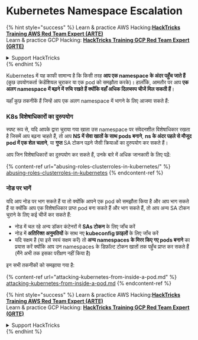 # Kubernetes Namespace Escalation

{% hint style="success" %}
Learn & practice AWS Hacking:<img src="../../.gitbook/assets/image (1).png" alt="" data-size="line">[**HackTricks Training AWS Red Team Expert (ARTE)**](https://training.hacktricks.xyz/courses/arte)<img src="../../.gitbook/assets/image (1).png" alt="" data-size="line">\
Learn & practice GCP Hacking: <img src="../../.gitbook/assets/image (2).png" alt="" data-size="line">[**HackTricks Training GCP Red Team Expert (GRTE)**<img src="../../.gitbook/assets/image (2).png" alt="" data-size="line">](https://training.hacktricks.xyz/courses/grte)

<details>

<summary>Support HackTricks</summary>

* Check the [**subscription plans**](https://github.com/sponsors/carlospolop)!
* **Join the** 💬 [**Discord group**](https://discord.gg/hRep4RUj7f) or the [**telegram group**](https://t.me/peass) or **follow** us on **Twitter** 🐦 [**@hacktricks\_live**](https://twitter.com/hacktricks\_live)**.**
* **Share hacking tricks by submitting PRs to the** [**HackTricks**](https://github.com/carlospolop/hacktricks) and [**HackTricks Cloud**](https://github.com/carlospolop/hacktricks-cloud) github repos.

</details>
{% endhint %}

Kubernetes में यह काफी सामान्य है कि किसी तरह **आप एक namespace के अंदर पहुँच जाते हैं** (कुछ उपयोगकर्ता क्रेडेंशियल चुराकर या एक pod को समझौता करके)। हालाँकि, आमतौर पर आप **एक अलग namespace में बढ़ने में रुचि रखते हैं क्योंकि वहाँ अधिक दिलचस्प चीजें मिल सकती हैं**।

यहाँ कुछ तकनीकें हैं जिन्हें आप एक अलग namespace में भागने के लिए आजमा सकते हैं:

### K8s विशेषाधिकारों का दुरुपयोग

स्पष्ट रूप से, यदि आपके द्वारा चुराया गया खाता उस namespace पर संवेदनशील विशेषाधिकार रखता है जिसमें आप बढ़ना चाहते हैं, तो आप **NS में सेवा खातों के साथ pods बनाने**, **ns के अंदर पहले से मौजूद pod में एक शेल चलाने**, या **गुप्त** SA टोकन पढ़ने जैसी क्रियाओं का दुरुपयोग कर सकते हैं।

आप जिन विशेषाधिकारों का दुरुपयोग कर सकते हैं, उनके बारे में अधिक जानकारी के लिए पढ़ें:

{% content-ref url="abusing-roles-clusterroles-in-kubernetes/" %}
[abusing-roles-clusterroles-in-kubernetes](abusing-roles-clusterroles-in-kubernetes/)
{% endcontent-ref %}

### नोड पर भागें

यदि आप नोड पर भाग सकते हैं या तो क्योंकि आपने एक pod को समझौता किया है और आप भाग सकते हैं या क्योंकि आप एक विशेषाधिकार प्राप्त pod बना सकते हैं और भाग सकते हैं, तो आप अन्य SA टोकन चुराने के लिए कई चीजें कर सकते हैं:

* नोड में चल रहे अन्य डॉकर कंटेनरों में **SAs टोकन** के लिए जाँच करें
* नोड में **अतिरिक्त अनुमतियों** के साथ नए **kubeconfig फ़ाइलों** के लिए जाँच करें
* यदि सक्षम है (या इसे स्वयं सक्षम करें) तो **अन्य namespaces के मिरर किए गए pods बनाने** का प्रयास करें क्योंकि आप उन namespaces के डिफ़ॉल्ट टोकन खातों तक पहुँच प्राप्त कर सकते हैं (मैंने अभी तक इसका परीक्षण नहीं किया है)

इन सभी तकनीकों को समझाया गया है:

{% content-ref url="attacking-kubernetes-from-inside-a-pod.md" %}
[attacking-kubernetes-from-inside-a-pod.md](attacking-kubernetes-from-inside-a-pod.md)
{% endcontent-ref %}

{% hint style="success" %}
Learn & practice AWS Hacking:<img src="../../.gitbook/assets/image (1).png" alt="" data-size="line">[**HackTricks Training AWS Red Team Expert (ARTE)**](https://training.hacktricks.xyz/courses/arte)<img src="../../.gitbook/assets/image (1).png" alt="" data-size="line">\
Learn & practice GCP Hacking: <img src="../../.gitbook/assets/image (2).png" alt="" data-size="line">[**HackTricks Training GCP Red Team Expert (GRTE)**<img src="../../.gitbook/assets/image (2).png" alt="" data-size="line">](https://training.hacktricks.xyz/courses/grte)

<details>

<summary>Support HackTricks</summary>

* Check the [**subscription plans**](https://github.com/sponsors/carlospolop)!
* **Join the** 💬 [**Discord group**](https://discord.gg/hRep4RUj7f) or the [**telegram group**](https://t.me/peass) or **follow** us on **Twitter** 🐦 [**@hacktricks\_live**](https://twitter.com/hacktricks\_live)**.**
* **Share hacking tricks by submitting PRs to the** [**HackTricks**](https://github.com/carlospolop/hacktricks) and [**HackTricks Cloud**](https://github.com/carlospolop/hacktricks-cloud) github repos.

</details>
{% endhint %}
